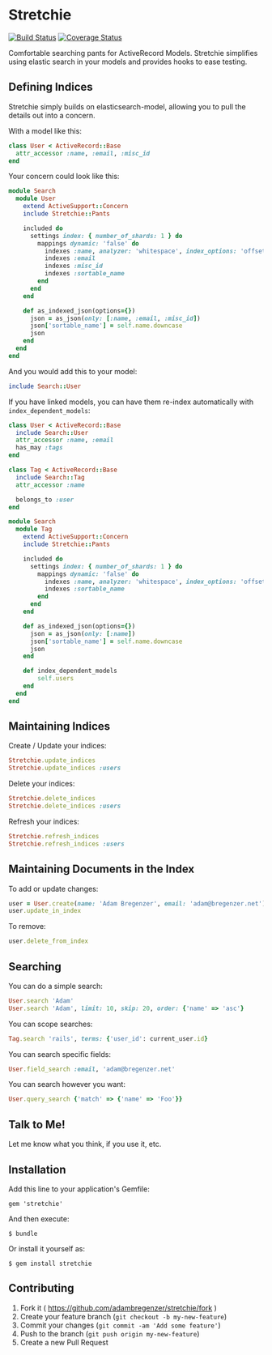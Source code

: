 Stretchie
=========

[![Build Status](https://travis-ci.org/adambregenzer/stretchie.png?branch=master)](https://travis-ci.org/adambregenzer/stretchie) [![Coverage Status](https://coveralls.io/repos/adambregenzer/stretchie/badge.png?branch=master)](https://coveralls.io/r/adambregenzer/stretchie?branch=master)

Comfortable searching pants for ActiveRecord Models. Stretchie simplifies
using elastic search in your models and provides hooks to ease testing.


Defining Indices
----------------

Stretchie simply builds on elasticsearch-model, allowing you to pull the
details out into a concern.

With a model like this:
```ruby
class User < ActiveRecord::Base
  attr_accessor :name, :email, :misc_id
end
```

Your concern could look like this:
```ruby
module Search
  module User
    extend ActiveSupport::Concern
    include Stretchie::Pants

    included do
      settings index: { number_of_shards: 1 } do
        mappings dynamic: 'false' do
          indexes :name, analyzer: 'whitespace', index_options: 'offsets'
          indexes :email
          indexes :misc_id
          indexes :sortable_name
        end
      end
    end

    def as_indexed_json(options={})
      json = as_json(only: [:name, :email, :misc_id])
      json['sortable_name'] = self.name.downcase
      json
    end
  end
end
```

And you would add this to your model:
```ruby
include Search::User
```

If you have linked models, you can have them re-index automatically with `index_dependent_models`:
```ruby
class User < ActiveRecord::Base
  include Search::User
  attr_accessor :name, :email
  has_may :tags
end

class Tag < ActiveRecord::Base
  include Search::Tag
  attr_accessor :name

  belongs_to :user
end

module Search
  module Tag
    extend ActiveSupport::Concern
    include Stretchie::Pants

    included do
      settings index: { number_of_shards: 1 } do
        mappings dynamic: 'false' do
          indexes :name, analyzer: 'whitespace', index_options: 'offsets'
          indexes :sortable_name
        end
      end
    end

    def as_indexed_json(options={})
      json = as_json(only: [:name])
      json['sortable_name'] = self.name.downcase
      json
    end

    def index_dependent_models
        self.users
    end
  end
end
```


Maintaining Indices
-------------------

Create / Update your indices:
```ruby
Stretchie.update_indices
Stretchie.update_indices :users
```

Delete your indices:
```ruby
Stretchie.delete_indices
Stretchie.delete_indices :users
```

Refresh your indices:
```ruby
Stretchie.refresh_indices
Stretchie.refresh_indices :users
```


Maintaining Documents in the Index
----------------------------------

To add or update changes:
```ruby
user = User.create(name: 'Adam Bregenzer', email: 'adam@bregenzer.net')
user.update_in_index
```

To remove:
```ruby
user.delete_from_index
```


Searching
---------

You can do a simple search:
```ruby
User.search 'Adam'
User.search 'Adam', limit: 10, skip: 20, order: {'name' => 'asc'}
```

You can scope searches:
```ruby
Tag.search 'rails', terms: {'user_id': current_user.id}
```

You can search specific fields:
```ruby
User.field_search :email, 'adam@bregenzer.net'
```

You can search however you want:
```ruby
User.query_search {'match' => {'name' => 'Foo'}}
```


Talk to Me!
-----------

Let me know what you think, if you use it, etc.


Installation
------------

Add this line to your application's Gemfile:

    gem 'stretchie'

And then execute:

    $ bundle

Or install it yourself as:

    $ gem install stretchie


Contributing
------------

1. Fork it ( https://github.com/adambregenzer/stretchie/fork )
2. Create your feature branch (`git checkout -b my-new-feature`)
3. Commit your changes (`git commit -am 'Add some feature'`)
4. Push to the branch (`git push origin my-new-feature`)
5. Create a new Pull Request
